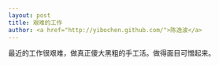 ```yaml
---
layout: post
title: 艰难的工作
author: <a href="http://yibochen.github.com/">陈逸波</a>
---
```


最近的工作很艰难，做真正傻大黑粗的手工活。做得面目可憎起来。